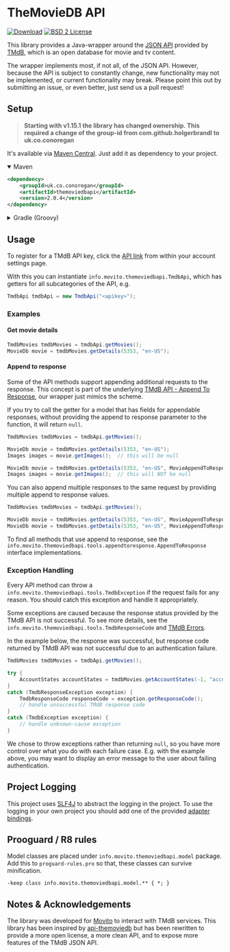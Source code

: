 # TheMovieDB API
[![Download](https://img.shields.io/github/v/release/c-eg/themoviedbapi)](https://github.com/c-eg/themoviedbapi/releases)
[![BSD 2 License](http://img.shields.io/badge/license-BSD_2_Clause-green.svg)](https://opensource.org/licenses/BSD-2-Clause)

This library provides a Java-wrapper around the [JSON API](https://developer.themoviedb.org/docs/getting-started) provided by
[TMdB](https://www.themoviedb.org/), which is an open database for movie and tv content.

The wrapper implements most, if not all, of the JSON API. However, because the API is subject to constantly change, new functionality may 
not be implemented, or current functionality may break. Please point this out by submitting an issue, or even better, just send us a pull 
request!

## Setup
> **Starting with v1.15.1 the library has changed ownership. This required a change of the group-id from com.github.holgerbrandl to 
> uk.co.conoregan**

It's available via [Maven Central](https://central.sonatype.com/artifact/uk.co.conoregan/themoviedbapi). Just add it as dependency to your 
project.

<details open>
<summary>Maven</summary>

```xml
<dependency>
    <groupId>uk.co.conoregan</groupId>
    <artifactId>themoviedbapi</artifactId>
    <version>2.0.4</version>
</dependency>
```
</details>

<details>
<summary>Gradle (Groovy)</summary>

```groovy
dependencies {
    implementation 'uk.co.conoregan:themoviedbapi:2.0.4'
}
```
</details>

## Usage
To register for a TMdB API key, click the [API link](https://www.themoviedb.org/settings/api) from within your account settings page. 

With this you can instantiate `info.movito.themoviedbapi.TmdbApi`, which has getters for all subcategories of the API, e.g.
```java
TmdbApi tmdbApi = new TmdbApi("<apikey>");
```

### Examples
#### Get movie details
```java
TmdbMovies tmdbMovies = tmdbApi.getMovies();
MovieDb movie = tmdbMovies.getDetails(5353, "en-US");
```

#### Append to response
Some of the API methods support appending additional requests to the response. This concept is part of the underlying 
[TMdB API - Append To Response](https://developer.themoviedb.org/docs/append-to-response), our wrapper just mimics the scheme.

If you try to call the getter for a model that has fields for appendable responses, without providing the append to response parameter to 
the function, it will return  `null`.

```java
TmdbMovies tmdbMovies = tmdbApi.getMovies();

MovieDb movie = tmdbMovies.getDetails(5353, "en-US");
Images images = movie.getImages();  // this will be null

MovieDb movie = tmdbMovies.getDetails(5353, "en-US", MovieAppendToResponse.IMAGES);
Images images = movie.getImages();  // this will NOT be null
```

You can also append multiple responses to the same request by providing multiple append to response values.

```java
TmdbMovies tmdbMovies = tmdbApi.getMovies();

MovieDb movie = tmdbMovies.getDetails(5353, "en-US", MovieAppendToResponse.IMAGES, MovieAppendToResponse.VIDEOS);
MovieDb movie = tmdbMovies.getDetails(5353, "en-US", MovieAppendToResponse.values());
```

To find all methods that use append to response, see the `info.movito.themoviedbapi.tools.appendtoresponse.AppendToResponse` interface 
implementations.

### Exception Handling
Every API method can throw a `info.movito.themoviedbapi.tools.TmdbException` if the request fails for any reason. You should catch this 
exception and handle it appropriately.

Some exceptions are caused because the response status provided by the TMdB API is not successful. To see more details, see the 
`info.movito.themoviedbapi.tools.TmdbResponseCode` and [TMdB Errors](https://developer.themoviedb.org/docs/errors).

In the example below, the response was successful, but response code returned by TMdB API was not successful due to an authentication
failure. 

```java
TmdbMovies tmdbMovies = tmdbApi.getMovies();

try {
    AccountStates accountStates = tmdbMovies.getAccountStates(-1, "accountId", null);
}
catch (TmdbResponseException exception) {
    TmdbResponseCode responseCode = exception.getResponseCode();
    // handle unsuccessful TMdB response code
}
catch (TmdbException exception) {
    // handle unknown-cause exception
}
```

We chose to throw exceptions rather than returning `null`, so you have more control over what you do with each failure case. E.g. with the
example above, you may want to display an error message to the user about failing authentication.

## Project Logging

This project uses [SLF4J](http://www.slf4j.org) to abstract the logging in the project. To use the logging in your own
project you should add one of the provided [adapter bindings](http://www.slf4j.org/manual.html).

## Prooguard / R8 rules
Model classes are placed under `info.movito.themoviedbapi.model` package. Add this to `proguard-rules.pro` so that, these classes can 
survive minification.
```
-keep class info.movito.themoviedbapi.model.** { *; }
```

## Notes & Acknowledgements
The library was developed for [Movito](http://www.movito.info) to interact with TMdB services. This library has been inspired by [api-themoviedb](https://github.com/Omertron/api-themoviedb) but
has been rewritten to provide a more open license, a more clean API, and to expose more features of the TMdB JSON API.
